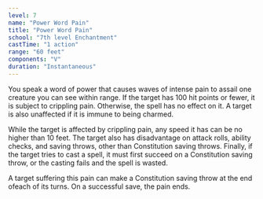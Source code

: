 ```yaml
---
level: 7
name: "Power Word Pain"
title: "Power Word Pain"
school: "7th level Enchantment"
castTime: "1 action"
range: "60 feet"
components: "V"
duration: "Instantaneous"
---
```


You speak a word of power that causes waves of intense pain to assail one creature you can see within range. If the target has 100 hit points or fewer, it is subject to crippling pain. Otherwise, the spell has no effect on it. A target is also unaffected if it is immune to being charmed.

While the target is affected by crippling pain, any speed it has can be no higher than 10 feet. The target also has disadvantage on attack rolls, ability checks, and saving throws, other than Constitution saving throws. Finally, if the target tries to cast a spell, it must first succeed on a Constitution saving throw, or the casting fails and the spell is wasted.

A target suffering this pain can make a Constitution saving throw at the end ofeach of its turns. On a successful save, the pain ends.
